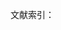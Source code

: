 文献索引：

[^1]: 参阅《西方关于哈姆雷特典型的一些评论》，文学评论. 1963年第4期，第114页

[^2]: 杨周翰. 莎士比亚评论汇编 上册\[M\]. 中国社会科学出版社, 1979. 第296页

[^3]: 外国文学教学参考资料: 第一册. 福建人民出版社, 1980. 第584页 

[^4]: 杨周翰. 莎士比亚评论汇编 上册\[M\]. 中国社会科学出版社, 1979. 第436页

[^5]: 《西方关于哈姆雷特典型的一些评论》，文学评论 1963年第4期，第118页

[^6]: 杨周翰. 莎士比亚评论汇编 上册\[M\]. 中国社会科学出版社, 1979. 第217-218页

[^7]: 刘再复. 性格组合论[M]. 上海文艺出版社, 1986. 第5页

[^8]: 泰纳. 艺术哲学. 第364页

[^9]:  杨周翰. 莎士比亚评论汇编 上册\[M\]. 中国社会科学出版社, 1979. 第460页

[^10]: 外国文学教学参考资料: 第一册. 福建人民出版社, 1980. 第608页 

[^11]:  杨周翰. 莎士比亚评论汇编 上册\[M\]. 中国社会科学出版社, 1979. 第290-291页

[^12]:  杨周翰. 莎士比亚评论汇编 上册\[M\]. 中国社会科学出版社, 1979. 第426页

[^13]: 杨周翰. 莎士比亚评论汇编 上册\[M\]. 中国社会科学出版社, 1979. 第145页

[^14]: 雨果. 莎士比亚的天才[J]. 上, 1979. 《古典文艺理论译丛》 第3辑

[^15]: 《哈姆莱特》，《莎士比亚全集》第9卷，人民文学出版社1986年版. 第129页 以下所引《哈姆莱特》剧本，均同此，不再注。

[^16]: 爱德华, 摩根, 福斯特, 等. 小说面面观[J]. M]. 花城出版社, 1984, 83. 第95页

[^17]: （美）雷·韦勒克，奥·沃伦.《文学理论》第278页

[^18]: （美）雷·韦勒克，奥·沃伦.《文学理论》第280页
